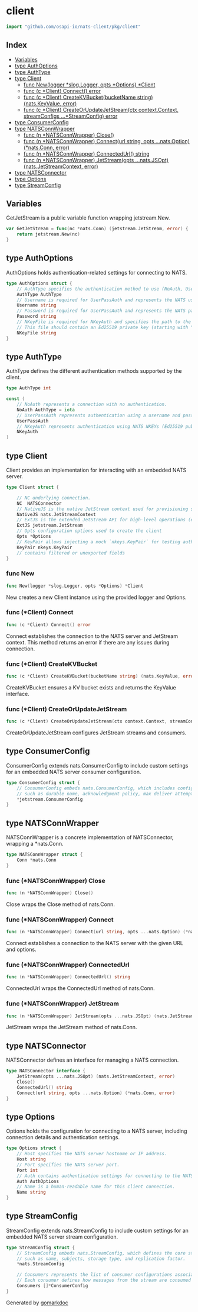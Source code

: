 <!-- Code generated by gomarkdoc. DO NOT EDIT -->

# client

```go
import "github.com/osapi-io/nats-client/pkg/client"
```

## Index

- [Variables](<#variables>)
- [type AuthOptions](<#AuthOptions>)
- [type AuthType](<#AuthType>)
- [type Client](<#Client>)
  - [func New\(logger \*slog.Logger, opts \*Options\) \*Client](<#New>)
  - [func \(c \*Client\) Connect\(\) error](<#Client.Connect>)
  - [func \(c \*Client\) CreateKVBucket\(bucketName string\) \(nats.KeyValue, error\)](<#Client.CreateKVBucket>)
  - [func \(c \*Client\) CreateOrUpdateJetStream\(ctx context.Context, streamConfigs ...\*StreamConfig\) error](<#Client.CreateOrUpdateJetStream>)
- [type ConsumerConfig](<#ConsumerConfig>)
- [type NATSConnWrapper](<#NATSConnWrapper>)
  - [func \(n \*NATSConnWrapper\) Close\(\)](<#NATSConnWrapper.Close>)
  - [func \(n \*NATSConnWrapper\) Connect\(url string, opts ...nats.Option\) \(\*nats.Conn, error\)](<#NATSConnWrapper.Connect>)
  - [func \(n \*NATSConnWrapper\) ConnectedUrl\(\) string](<#NATSConnWrapper.ConnectedUrl>)
  - [func \(n \*NATSConnWrapper\) JetStream\(opts ...nats.JSOpt\) \(nats.JetStreamContext, error\)](<#NATSConnWrapper.JetStream>)
- [type NATSConnector](<#NATSConnector>)
- [type Options](<#Options>)
- [type StreamConfig](<#StreamConfig>)


## Variables

<a name="GetJetStream"></a>GetJetStream is a public variable function wrapping jetstream.New.

```go
var GetJetStream = func(nc *nats.Conn) (jetstream.JetStream, error) {
    return jetstream.New(nc)
}
```

<a name="AuthOptions"></a>
## type AuthOptions

AuthOptions holds authentication\-related settings for connecting to NATS.

```go
type AuthOptions struct {
    // AuthType specifies the authentication method to use (NoAuth, UserPassAuth, or NKeyAuth).
    AuthType AuthType
    // Username is required for UserPassAuth and represents the NATS username.
    Username string
    // Password is required for UserPassAuth and represents the NATS password.
    Password string
    // NKeyFile is required for NKeyAuth and specifies the path to the NKEY private seed file.
    // This file should contain an Ed25519 private key (starting with "S").
    NKeyFile string
}
```

<a name="AuthType"></a>
## type AuthType

AuthType defines the different authentication methods supported by the client.

```go
type AuthType int
```

<a name="NoAuth"></a>

```go
const (
    // NoAuth represents a connection with no authentication.
    NoAuth AuthType = iota
    // UserPassAuth represents authentication using a username and password.
    UserPassAuth
    // NKeyAuth represents authentication using NATS NKEYs (Ed25519 public-private key pairs).
    NKeyAuth
)
```

<a name="Client"></a>
## type Client

Client provides an implementation for interacting with an embedded NATS server.

```go
type Client struct {

    // NC underlying connection.
    NC  NATSConnector
    // NativeJS is the native JetStream context used for provisioning streams and consumers.
    NativeJS nats.JetStreamContext
    // ExtJS is the extended JetStream API for high-level operations (e.g. retrieving streams/consumers).
    ExtJS jetstream.JetStream
    // Opts configuration options used to create the client
    Opts *Options
    // KeyPair allows injecting a mock `nkeys.KeyPair` for testing authentication logic.
    KeyPair nkeys.KeyPair
    // contains filtered or unexported fields
}
```

<a name="New"></a>
### func New

```go
func New(logger *slog.Logger, opts *Options) *Client
```

New creates a new Client instance using the provided logger and Options.

<a name="Client.Connect"></a>
### func \(\*Client\) Connect

```go
func (c *Client) Connect() error
```

Connect establishes the connection to the NATS server and JetStream context. This method returns an error if there are any issues during connection.

<a name="Client.CreateKVBucket"></a>
### func \(\*Client\) CreateKVBucket

```go
func (c *Client) CreateKVBucket(bucketName string) (nats.KeyValue, error)
```

CreateKVBucket ensures a KV bucket exists and returns the KeyValue interface.

<a name="Client.CreateOrUpdateJetStream"></a>
### func \(\*Client\) CreateOrUpdateJetStream

```go
func (c *Client) CreateOrUpdateJetStream(ctx context.Context, streamConfigs ...*StreamConfig) error
```

CreateOrUpdateJetStream configures JetStream streams and consumers.

<a name="ConsumerConfig"></a>
## type ConsumerConfig

ConsumerConfig extends nats.ConsumerConfig to include custom settings for an embedded NATS server consumer configuration.

```go
type ConsumerConfig struct {
    // ConsumerConfig embeds nats.ConsumerConfig, which includes configurations
    // such as durable name, acknowledgment policy, max deliver attempts, and more.
    *jetstream.ConsumerConfig
}
```

<a name="NATSConnWrapper"></a>
## type NATSConnWrapper

NATSConnWrapper is a concrete implementation of NATSConnector, wrapping a \*nats.Conn.

```go
type NATSConnWrapper struct {
    Conn *nats.Conn
}
```

<a name="NATSConnWrapper.Close"></a>
### func \(\*NATSConnWrapper\) Close

```go
func (n *NATSConnWrapper) Close()
```

Close wraps the Close method of nats.Conn.

<a name="NATSConnWrapper.Connect"></a>
### func \(\*NATSConnWrapper\) Connect

```go
func (n *NATSConnWrapper) Connect(url string, opts ...nats.Option) (*nats.Conn, error)
```

Connect establishes a connection to the NATS server with the given URL and options.

<a name="NATSConnWrapper.ConnectedUrl"></a>
### func \(\*NATSConnWrapper\) ConnectedUrl

```go
func (n *NATSConnWrapper) ConnectedUrl() string
```

ConnectedUrl wraps the ConnectedUrl method of nats.Conn.

<a name="NATSConnWrapper.JetStream"></a>
### func \(\*NATSConnWrapper\) JetStream

```go
func (n *NATSConnWrapper) JetStream(opts ...nats.JSOpt) (nats.JetStreamContext, error)
```

JetStream wraps the JetStream method of nats.Conn.

<a name="NATSConnector"></a>
## type NATSConnector

NATSConnector defines an interface for managing a NATS connection.

```go
type NATSConnector interface {
    JetStream(opts ...nats.JSOpt) (nats.JetStreamContext, error)
    Close()
    ConnectedUrl() string
    Connect(url string, opts ...nats.Option) (*nats.Conn, error)
}
```

<a name="Options"></a>
## type Options

Options holds the configuration for connecting to a NATS server, including connection details and authentication settings.

```go
type Options struct {
    // Host specifies the NATS server hostname or IP address.
    Host string
    // Port specifies the NATS server port.
    Port int
    // Auth contains authentication settings for connecting to the NATS server.
    Auth AuthOptions
    // Name is a human-readable name for this client connection.
    Name string
}
```

<a name="StreamConfig"></a>
## type StreamConfig

StreamConfig extends nats.StreamConfig to include custom settings for an embedded NATS server stream configuration.

```go
type StreamConfig struct {
    // StreamConfig embeds nats.StreamConfig, which defines the core stream settings
    // such as name, subjects, storage type, and replication factor.
    *nats.StreamConfig

    // Consumers represents the list of consumer configurations associated with this stream.
    // Each consumer defines how messages from the stream are consumed and acknowledged.
    Consumers []*ConsumerConfig
}
```

Generated by [gomarkdoc](<https://github.com/princjef/gomarkdoc>)
